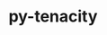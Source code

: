 ---
title: "py-tenacity"
layout: cache
categories: [package, develop]
meta: {"compilers": ["gcc@=11.4.0", "gcc@=9.4.0", "oneapi@=2024.2.1"], "num_specs": 22, "num_specs_by_stack": {"e4s": 9, "e4s-neoverse_v1": 3, "e4s-oneapi": 9, "e4s-power": 1, "root": 22}, "oss": ["ubuntu20.04", "ubuntu22.04"], "platforms": ["linux"], "stacks": ["e4s", "e4s-neoverse_v1", "e4s-oneapi", "e4s-power", "root"], "targets": ["neoverse_v1", "ppc64le", "x86_64_v3"], "versions": ["8.2.2"]}
spec_details: [{"compiler": "oneapi@=2024.2.1", "hash": "3i6gvmvxhl5ave3g2ipo3m2cqdlmpfya", "os": "ubuntu22.04", "platform": "linux", "size": "-", "stacks": ["e4s-oneapi", "root"], "target": "x86_64_v3", "variants": ["build_system=python_pip"], "versions": ["8.2.2"]}, {"compiler": "oneapi@=2024.2.1", "hash": "5skcqoucgft5rume3y6hrd2tyrnixnvp", "os": "ubuntu22.04", "platform": "linux", "size": "-", "stacks": ["e4s-oneapi", "root"], "target": "x86_64_v3", "variants": ["build_system=python_pip"], "versions": ["8.2.2"]}, {"compiler": "gcc@=11.4.0", "hash": "ajjkbg6dsgyrol52cjeseykk5dral56a", "os": "ubuntu22.04", "platform": "linux", "size": "-", "stacks": ["e4s-neoverse_v1", "root"], "target": "neoverse_v1", "variants": ["build_system=python_pip"], "versions": ["8.2.2"]}, {"compiler": "oneapi@=2024.2.1", "hash": "ajvlm6aovwhfpsnq4onaicm67t7z6ofg", "os": "ubuntu22.04", "platform": "linux", "size": "-", "stacks": ["e4s-oneapi", "root"], "target": "x86_64_v3", "variants": ["build_system=python_pip"], "versions": ["8.2.2"]}, {"compiler": "oneapi@=2024.2.1", "hash": "c4laiprlgfgourlqs5jh6ccufgjrztrz", "os": "ubuntu22.04", "platform": "linux", "size": "-", "stacks": ["e4s-oneapi", "root"], "target": "x86_64_v3", "variants": ["build_system=python_pip"], "versions": ["8.2.2"]}, {"compiler": "gcc@=11.4.0", "hash": "cfmdfiu5f6p2vhjeqbwt6k34uyjpugzd", "os": "ubuntu22.04", "platform": "linux", "size": "-", "stacks": ["e4s", "root"], "target": "x86_64_v3", "variants": ["build_system=python_pip"], "versions": ["8.2.2"]}, {"compiler": "gcc@=11.4.0", "hash": "faeuxnxw2rwkbgg3nv4aefkxg5ccrnnw", "os": "ubuntu22.04", "platform": "linux", "size": "-", "stacks": ["e4s", "root"], "target": "x86_64_v3", "variants": ["build_system=python_pip"], "versions": ["8.2.2"]}, {"compiler": "gcc@=11.4.0", "hash": "gmqtzyubaeuctksm6sl2csaylogzn5zj", "os": "ubuntu22.04", "platform": "linux", "size": "-", "stacks": ["e4s", "root"], "target": "x86_64_v3", "variants": ["build_system=python_pip"], "versions": ["8.2.2"]}, {"compiler": "gcc@=11.4.0", "hash": "hsqlt4it5j4dpm42hsxtcdvkdldgvwe6", "os": "ubuntu22.04", "platform": "linux", "size": "-", "stacks": ["e4s", "root"], "target": "x86_64_v3", "variants": ["build_system=python_pip"], "versions": ["8.2.2"]}, {"compiler": "gcc@=11.4.0", "hash": "jb7l47xwghgtaanmm4tw3xnkmvmmpbxu", "os": "ubuntu22.04", "platform": "linux", "size": "-", "stacks": ["e4s-neoverse_v1", "root"], "target": "neoverse_v1", "variants": ["build_system=python_pip"], "versions": ["8.2.2"]}, {"compiler": "gcc@=9.4.0", "hash": "jwllekwzbhwckiwvucifaq3q4a2y7n6e", "os": "ubuntu20.04", "platform": "linux", "size": "-", "stacks": ["e4s-power", "root"], "target": "ppc64le", "variants": ["build_system=python_pip"], "versions": ["8.2.2"]}, {"compiler": "gcc@=11.4.0", "hash": "mz25ktyanvxrphew7w2cdpsbikbwvwiw", "os": "ubuntu22.04", "platform": "linux", "size": "-", "stacks": ["e4s", "root"], "target": "x86_64_v3", "variants": ["build_system=python_pip"], "versions": ["8.2.2"]}, {"compiler": "gcc@=11.4.0", "hash": "p63z5b4h2xl2tg2hdizjuxtvo6tw3ys5", "os": "ubuntu22.04", "platform": "linux", "size": "-", "stacks": ["e4s", "root"], "target": "x86_64_v3", "variants": ["build_system=python_pip"], "versions": ["8.2.2"]}, {"compiler": "oneapi@=2024.2.1", "hash": "q3hfkf7bsiogm3jarb7ohq3b3hhg2cs6", "os": "ubuntu22.04", "platform": "linux", "size": "-", "stacks": ["e4s-oneapi", "root"], "target": "x86_64_v3", "variants": ["build_system=python_pip"], "versions": ["8.2.2"]}, {"compiler": "gcc@=11.4.0", "hash": "q7kuclprqfdtxyr7lynzqulh64r4vofl", "os": "ubuntu22.04", "platform": "linux", "size": "-", "stacks": ["e4s", "root"], "target": "x86_64_v3", "variants": ["build_system=python_pip"], "versions": ["8.2.2"]}, {"compiler": "oneapi@=2024.2.1", "hash": "r4agdcjagwiqsznxmwq5jcepzurleena", "os": "ubuntu22.04", "platform": "linux", "size": "-", "stacks": ["e4s-oneapi", "root"], "target": "x86_64_v3", "variants": ["build_system=python_pip"], "versions": ["8.2.2"]}, {"compiler": "gcc@=11.4.0", "hash": "smglg37rg3uqdqq3glpunk7of3xmqczx", "os": "ubuntu22.04", "platform": "linux", "size": "-", "stacks": ["e4s-neoverse_v1", "root"], "target": "neoverse_v1", "variants": ["build_system=python_pip"], "versions": ["8.2.2"]}, {"compiler": "oneapi@=2024.2.1", "hash": "tc5n5t7nkg6pvnh3btaoskhdz442rcmr", "os": "ubuntu22.04", "platform": "linux", "size": "-", "stacks": ["e4s-oneapi", "root"], "target": "x86_64_v3", "variants": ["build_system=python_pip"], "versions": ["8.2.2"]}, {"compiler": "oneapi@=2024.2.1", "hash": "u5exuiogt3cy5twjz5ovzxjfrmic5hxl", "os": "ubuntu22.04", "platform": "linux", "size": "-", "stacks": ["e4s-oneapi", "root"], "target": "x86_64_v3", "variants": ["build_system=python_pip"], "versions": ["8.2.2"]}, {"compiler": "gcc@=11.4.0", "hash": "um6fj4r2gv7ns5j7ipvkcjttw6vxy3pb", "os": "ubuntu22.04", "platform": "linux", "size": "-", "stacks": ["e4s", "root"], "target": "x86_64_v3", "variants": ["build_system=python_pip"], "versions": ["8.2.2"]}, {"compiler": "gcc@=11.4.0", "hash": "wh3z6l6ygox7skyoc6wq3xy7y2vngjaf", "os": "ubuntu22.04", "platform": "linux", "size": "-", "stacks": ["e4s", "root"], "target": "x86_64_v3", "variants": ["build_system=python_pip"], "versions": ["8.2.2"]}, {"compiler": "oneapi@=2024.2.1", "hash": "yqihmdvvaj6blgo4m7d3gwig2mq42z3q", "os": "ubuntu22.04", "platform": "linux", "size": "-", "stacks": ["e4s-oneapi", "root"], "target": "x86_64_v3", "variants": ["build_system=python_pip"], "versions": ["8.2.2"]}]
---